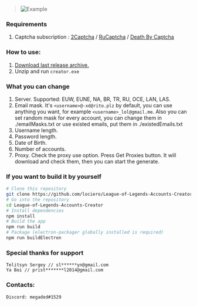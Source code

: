 > ![Example](https://i.ibb.co/r6smZpT/account-creator-29-08-2020-cens.png)

### Requirements

1. Captcha subscription : [2Captcha](http://2captcha.com/?from=8859803) / [RuCaptcha](https://rucaptcha.com?from=9296293) / [Death By Captcha](https://www.deathbycaptcha.com/)

### How to use:

1. [Download last release archive.](https://github.com/lociero/League-of-Legends-Accounts-Creator/releases)
2. Unzip and run `creator.exe`

### What you can change

1. Server. Supported: EUW, EUNE, NA, BR, TR, RU, OCE, LAN, LAS.
2. Email mask. It's `<username>@-xd@rito.plz` by default, you can use anything you want, for example `<username>_lol@gmail.me`. Also you can set random mask for every account, you can change them in ./emailMasks.txt or use existed emails, put them in ./existedEmails.txt
3. Username length.
4. Password length.
5. Date of Birth.
6. Number of accounts.
7. Proxy. Check the proxy use option. Press Get Proxies button. It will download and check them, then you can start the generate.


### If you want to build it by yourself

```bash
# Clone this repository
git clone https://github.com/lociero/League-of-Legends-Accounts-Creator
# Go into the repository
cd League-of-Legends-Accounts-Creator
# Install dependencies
npm install
# Build the app
npm run build
# Package (electron-packager globally installed is required)
npm run buildElectron
```

### Special thanks for support

```
Telitsyn Sergey // sl******yn@gmail.com
Ya Boi // prist*******l2014@gmail.com
```

### Contacts:

```
Discord: megaded#1529
```
